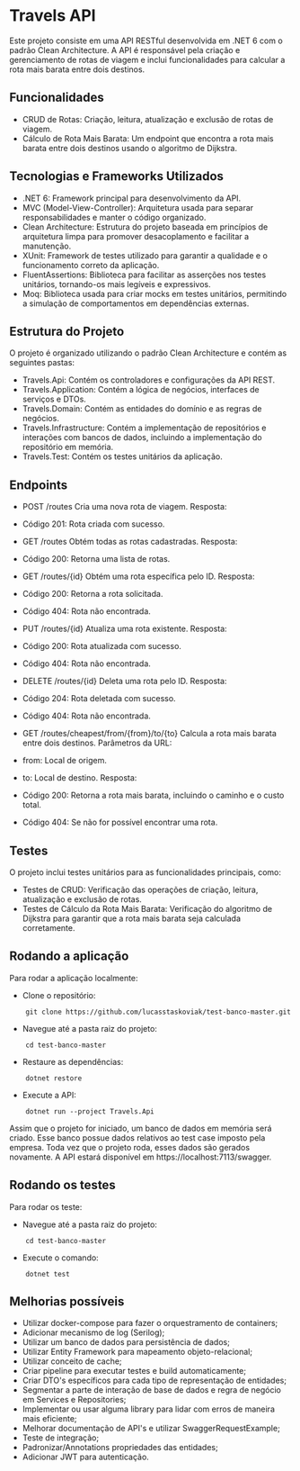 # Travels API
Este projeto consiste em uma API RESTful desenvolvida em .NET 6 com o padrão Clean Architecture. A API é responsável pela criação e gerenciamento de rotas de viagem e inclui funcionalidades para calcular a rota mais barata entre dois destinos.

## Funcionalidades
- CRUD de Rotas: Criação, leitura, atualização e exclusão de rotas de viagem.
- Cálculo de Rota Mais Barata: Um endpoint que encontra a rota mais barata entre dois destinos usando o algoritmo de Dijkstra.

## Tecnologias e Frameworks Utilizados
- .NET 6: Framework principal para desenvolvimento da API.
- MVC (Model-View-Controller): Arquitetura usada para separar responsabilidades e manter o código organizado.
- Clean Architecture: Estrutura do projeto baseada em princípios de arquitetura limpa para promover desacoplamento e facilitar a manutenção.
- XUnit: Framework de testes utilizado para garantir a qualidade e o funcionamento correto da aplicação.
- FluentAssertions: Biblioteca para facilitar as asserções nos testes unitários, tornando-os mais legíveis e expressivos.
- Moq: Biblioteca usada para criar mocks em testes unitários, permitindo a simulação de comportamentos em dependências externas.

## Estrutura do Projeto
O projeto é organizado utilizando o padrão Clean Architecture e contém as seguintes pastas:
- Travels.Api: Contém os controladores e configurações da API REST.
- Travels.Application: Contém a lógica de negócios, interfaces de serviços e DTOs.
- Travels.Domain: Contém as entidades do domínio e as regras de negócios.
- Travels.Infrastructure: Contém a implementação de repositórios e interações com bancos de dados, incluindo a implementação do repositório em memória.
- Travels.Test: Contém os testes unitários da aplicação.

## Endpoints

- POST /routes
Cria uma nova rota de viagem.
Resposta:
- Código 201: Rota criada com sucesso.



- GET /routes
Obtém todas as rotas cadastradas.
Resposta:
- Código 200: Retorna uma lista de rotas.



- GET /routes/{id}
Obtém uma rota específica pelo ID.
Resposta:
- Código 200: Retorna a rota solicitada.
- Código 404: Rota não encontrada.



- PUT /routes/{id}
Atualiza uma rota existente.
Resposta:
- Código 200: Rota atualizada com sucesso.
- Código 404: Rota não encontrada.



- DELETE /routes/{id}
Deleta uma rota pelo ID.
Resposta:
- Código 204: Rota deletada com sucesso.
- Código 404: Rota não encontrada.



- GET /routes/cheapest/from/{from}/to/{to}
Calcula a rota mais barata entre dois destinos.
Parâmetros da URL:
- from: Local de origem.
- to: Local de destino.
Resposta:
- Código 200: Retorna a rota mais barata, incluindo o caminho e o custo total.
- Código 404: Se não for possível encontrar uma rota.



## Testes
O projeto inclui testes unitários para as funcionalidades principais, como:
- Testes de CRUD: Verificação das operações de criação, leitura, atualização e exclusão de rotas.
- Testes de Cálculo da Rota Mais Barata: Verificação do algoritmo de Dijkstra para garantir que a rota mais barata seja calculada corretamente.


## Rodando a aplicação
Para rodar a aplicação localmente:

- Clone o repositório:
```
    git clone https://github.com/lucasstaskoviak/test-banco-master.git
```

- Navegue até a pasta raiz do projeto:
```
    cd test-banco-master
```

- Restaure as dependências:
```
    dotnet restore
```

- Execute a API:
```
    dotnet run --project Travels.Api
```

Assim que o projeto for iniciado, um banco de dados em memória será criado. Esse banco possue dados relativos ao test case imposto pela empresa. Toda vez que o projeto roda, esses dados são gerados novamente.
A API estará disponível em https://localhost:7113/swagger.


## Rodando os testes
Para rodar os teste:

- Navegue até a pasta raiz do projeto:
```
    cd test-banco-master
```

- Execute o comando:
```
    dotnet test
```

## Melhorias possíveis
- Utilizar docker-compose para fazer o orquestramento de containers;
- Adicionar mecanismo de log (Serilog);
- Utilizar um banco de dados para persistência de dados;
- Utilizar Entity Framework para mapeamento objeto-relacional;
- Utilizar conceito de cache;
- Criar pipeline para executar testes e build automaticamente;
- Criar DTO's específicos para cada tipo de representação de entidades;
- Segmentar a parte de interação de base de dados e regra de negócio em Services e Repositories;
- Implementar ou usar alguma library para lidar com erros de maneira mais eficiente;
- Melhorar documentação de API's e utilizar SwaggerRequestExample;
- Teste de integração;
- Padronizar/Annotations propriedades das entidades;
- Adicionar JWT para autenticação.